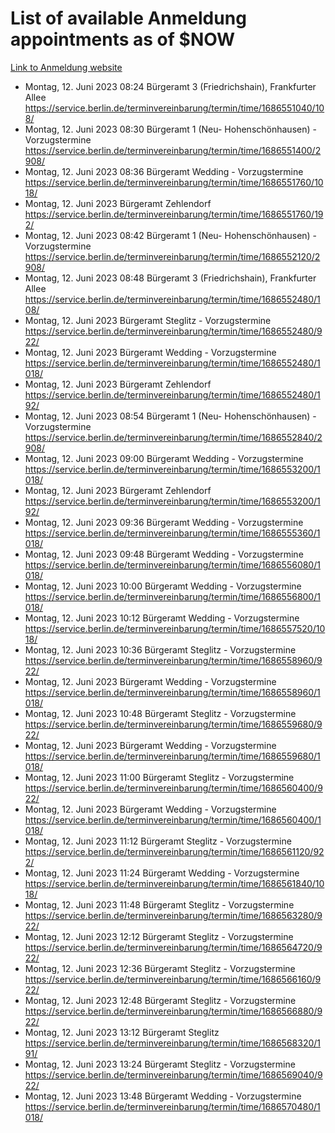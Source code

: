 # List of available Anmeldung appointments as of $NOW
[Link to Anmeldung website](https://service.berlin.de/terminvereinbarung/termin/tag.php?termin=1&anliegen[]=120686&dienstleisterlist=122210,122217,327316,122219,327312,122227,327314,122231,327346,122243,327348,122254,122252,329742,122260,329745,122262,329748,122271,327278,122273,327274,122277,327276,330436,122280,327294,122282,327290,122284,327292,122291,327270,122285,327266,122286,327264,122296,327268,150230,329760,122297,327286,122294,327284,122312,329763,122314,329775,122304,327330,122311,327334,122309,327332,317869,122281,327352,122279,329772,122283,122276,327324,122274,327326,122267,329766,122246,327318,122251,327320,122257,327322,122208,327298,122226,327300&herkunft=http%3A%2F%2Fservice.berlin.de%2Fdienstleistung%2F120686%2F)
- Montag, 12. Juni 2023 08:24 Bürgeramt 3 (Friedrichshain), Frankfurter Allee https://service.berlin.de/terminvereinbarung/termin/time/1686551040/108/
- Montag, 12. Juni 2023 08:30 Bürgeramt 1 (Neu- Hohenschönhausen) - Vorzugstermine https://service.berlin.de/terminvereinbarung/termin/time/1686551400/2908/
- Montag, 12. Juni 2023 08:36 Bürgeramt Wedding - Vorzugstermine https://service.berlin.de/terminvereinbarung/termin/time/1686551760/1018/
- Montag, 12. Juni 2023  Bürgeramt Zehlendorf https://service.berlin.de/terminvereinbarung/termin/time/1686551760/192/
- Montag, 12. Juni 2023 08:42 Bürgeramt 1 (Neu- Hohenschönhausen) - Vorzugstermine https://service.berlin.de/terminvereinbarung/termin/time/1686552120/2908/
- Montag, 12. Juni 2023 08:48 Bürgeramt 3 (Friedrichshain), Frankfurter Allee https://service.berlin.de/terminvereinbarung/termin/time/1686552480/108/
- Montag, 12. Juni 2023  Bürgeramt Steglitz - Vorzugstermine https://service.berlin.de/terminvereinbarung/termin/time/1686552480/922/
- Montag, 12. Juni 2023  Bürgeramt Wedding - Vorzugstermine https://service.berlin.de/terminvereinbarung/termin/time/1686552480/1018/
- Montag, 12. Juni 2023  Bürgeramt Zehlendorf https://service.berlin.de/terminvereinbarung/termin/time/1686552480/192/
- Montag, 12. Juni 2023 08:54 Bürgeramt 1 (Neu- Hohenschönhausen) - Vorzugstermine https://service.berlin.de/terminvereinbarung/termin/time/1686552840/2908/
- Montag, 12. Juni 2023 09:00 Bürgeramt Wedding - Vorzugstermine https://service.berlin.de/terminvereinbarung/termin/time/1686553200/1018/
- Montag, 12. Juni 2023  Bürgeramt Zehlendorf https://service.berlin.de/terminvereinbarung/termin/time/1686553200/192/
- Montag, 12. Juni 2023 09:36 Bürgeramt Wedding - Vorzugstermine https://service.berlin.de/terminvereinbarung/termin/time/1686555360/1018/
- Montag, 12. Juni 2023 09:48 Bürgeramt Wedding - Vorzugstermine https://service.berlin.de/terminvereinbarung/termin/time/1686556080/1018/
- Montag, 12. Juni 2023 10:00 Bürgeramt Wedding - Vorzugstermine https://service.berlin.de/terminvereinbarung/termin/time/1686556800/1018/
- Montag, 12. Juni 2023 10:12 Bürgeramt Wedding - Vorzugstermine https://service.berlin.de/terminvereinbarung/termin/time/1686557520/1018/
- Montag, 12. Juni 2023 10:36 Bürgeramt Steglitz - Vorzugstermine https://service.berlin.de/terminvereinbarung/termin/time/1686558960/922/
- Montag, 12. Juni 2023  Bürgeramt Wedding - Vorzugstermine https://service.berlin.de/terminvereinbarung/termin/time/1686558960/1018/
- Montag, 12. Juni 2023 10:48 Bürgeramt Steglitz - Vorzugstermine https://service.berlin.de/terminvereinbarung/termin/time/1686559680/922/
- Montag, 12. Juni 2023  Bürgeramt Wedding - Vorzugstermine https://service.berlin.de/terminvereinbarung/termin/time/1686559680/1018/
- Montag, 12. Juni 2023 11:00 Bürgeramt Steglitz - Vorzugstermine https://service.berlin.de/terminvereinbarung/termin/time/1686560400/922/
- Montag, 12. Juni 2023  Bürgeramt Wedding - Vorzugstermine https://service.berlin.de/terminvereinbarung/termin/time/1686560400/1018/
- Montag, 12. Juni 2023 11:12 Bürgeramt Steglitz - Vorzugstermine https://service.berlin.de/terminvereinbarung/termin/time/1686561120/922/
- Montag, 12. Juni 2023 11:24 Bürgeramt Wedding - Vorzugstermine https://service.berlin.de/terminvereinbarung/termin/time/1686561840/1018/
- Montag, 12. Juni 2023 11:48 Bürgeramt Steglitz - Vorzugstermine https://service.berlin.de/terminvereinbarung/termin/time/1686563280/922/
- Montag, 12. Juni 2023 12:12 Bürgeramt Steglitz - Vorzugstermine https://service.berlin.de/terminvereinbarung/termin/time/1686564720/922/
- Montag, 12. Juni 2023 12:36 Bürgeramt Steglitz - Vorzugstermine https://service.berlin.de/terminvereinbarung/termin/time/1686566160/922/
- Montag, 12. Juni 2023 12:48 Bürgeramt Steglitz - Vorzugstermine https://service.berlin.de/terminvereinbarung/termin/time/1686566880/922/
- Montag, 12. Juni 2023 13:12 Bürgeramt Steglitz https://service.berlin.de/terminvereinbarung/termin/time/1686568320/191/
- Montag, 12. Juni 2023 13:24 Bürgeramt Steglitz - Vorzugstermine https://service.berlin.de/terminvereinbarung/termin/time/1686569040/922/
- Montag, 12. Juni 2023 13:48 Bürgeramt Wedding - Vorzugstermine https://service.berlin.de/terminvereinbarung/termin/time/1686570480/1018/
